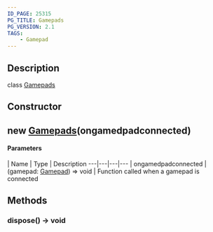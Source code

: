 ```yaml
---
ID_PAGE: 25315
PG_TITLE: Gamepads
PG_VERSION: 2.1
TAGS:
    - Gamepad
---
```

## Description

class [Gamepads](/classes/2.3/Gamepads)



## Constructor

##  new [Gamepads](/classes/2.3/Gamepads)(ongamedpadconnected)



#### Parameters
 | Name | Type | Description
---|---|---|---
 | ongamedpadconnected | (gamepad: [Gamepad](/classes/2.3/Gamepad)) =&gt; void |   Function called when a gamepad is connected

## Methods

### dispose() &rarr; void


